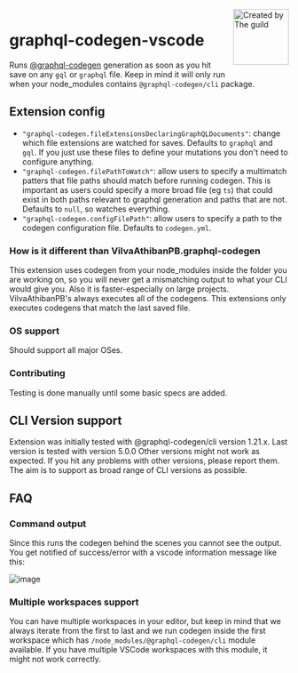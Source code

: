 <!-- Graphql logo readme banner START -->
<a href="https://the-guild.dev">
  <img src="https://the-guild-org.github.io/press-kit/full-themed.svg" alt="Created by The guild" style="float: right; margin: 0 0 10px 10px;width: 100px;" align="right"/>
</a>
<!-- Graphql logo readme banner END -->

# graphql-codegen-vscode

Runs [@graphql-codegen](https://github.com/dotansimha/graphql-code-generator) generation as soon as you hit save on any `gql` or `graphql` file.
Keep in mind it will only run when your node_modules contains `@graphql-codegen/cli` package.

## Extension config

- `"graphql-codegen.fileExtensionsDeclaringGraphQLDocuments"`: change which file extensions are watched for saves. Defaults to `graphql` and `gql`. If you just use these files to define your mutations you don't need to configure anything.
- `"graphql-codegen.filePathToWatch"`: allow users to specify a multimatch patters that file paths should match before running codegen. This is important as users could specify a more broad file (eg `ts`) that could exist in both paths relevant to graphql generation and paths that are not. Defaults to `null`, so watches everything.
- `"graphql-codegen.configFilePath"`: allow users to specify a path to the codegen configuration file. Defaults to `codegen.yml`.

### How is it different than VilvaAthibanPB.graphql-codegen

This extension uses codegen from your node_modules inside the folder you are working on, so you will never get a mismatching output to what your CLI would give you. Also it is faster-especially on large projects. VilvaAthibanPB's always executes all of the codegens.
This extensions only executes codegens that match the last saved file.

### OS support

Should support all major OSes.

### Contributing

Testing is done manually until some basic specs are added.

## CLI Version support

Extension was initially tested with @graphql-codegen/cli version 1.21.x. Last version is tested with version 5.0.0
Other versions might not work as expected. If you hit any problems with other versions, please report them. The aim is to support as broad range of CLI versions as possible.

## FAQ

### Command output

Since this runs the codegen behind the scenes you cannot see the output. You get notified of success/error with a vscode information message like this:

![image](https://user-images.githubusercontent.com/1305378/127301219-830602e3-b77b-4723-a69a-45e73121c334.png)

### Multiple workspaces support

You can have multiple workspaces in your editor, but keep in mind that we always iterate from the first to last and we run codegen inside the first workspace which has `/node_modules/@graphql-codegen/cli` module available.
If you have multiple VSCode workspaces with this module, it might not work correctly.
